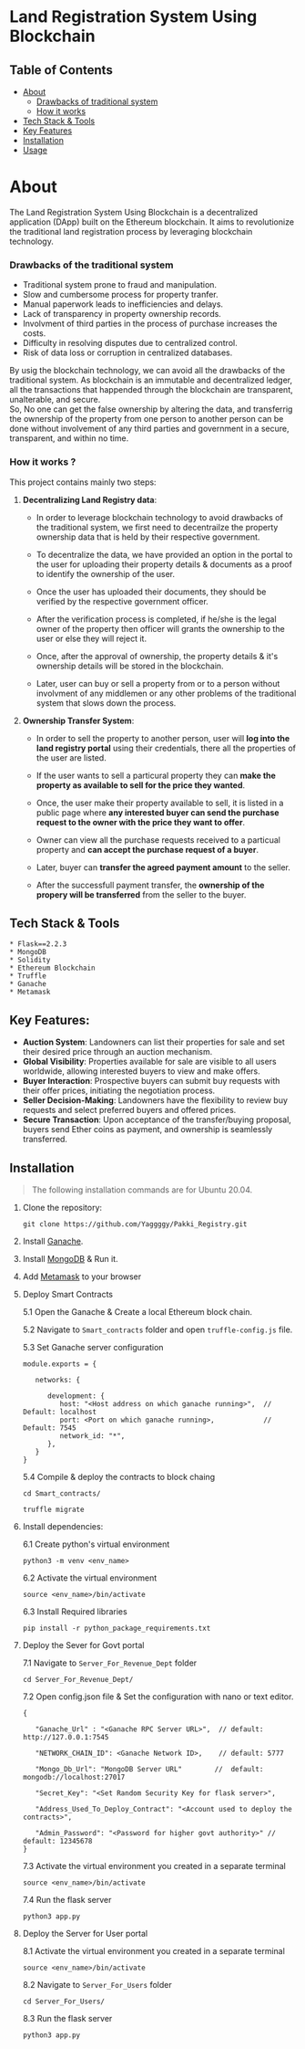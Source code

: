 # Land Registration System Using Blockchain


## Table of Contents

- [About](#About)
   - [Drawbacks of traditional system](#how-it-works)
   - [How it works](#drawbacks-of-the-traditional-system)
- [Tech Stack & Tools](#tech-stack--tools)
- [Key Features](#key-features)
- [Installation](#installation)
- [Usage](#usage)


# About

The Land Registration System Using Blockchain is a decentralized application (DApp) built on the Ethereum blockchain. 
It aims to revolutionize the traditional land registration process by leveraging blockchain technology. 

### Drawbacks of the traditional system
 
   *  Traditional system prone to fraud and manipulation.   
   *  Slow and cumbersome process for property tranfer.
   *  Manual paperwork leads to inefficiencies and delays.
   *  Lack of transparency in property ownership records.     
   *  Involvment of third parties in the process of purchase increases the costs.
   *  Difficulty in resolving disputes due to centralized control.
   *  Risk of data loss or corruption in centralized databases.

By usig the blockchain technology, we can avoid all the drawbacks of the traditional system. As blockchain is an immutable and decentralized ledger, all the transactions that happended through the blockchain are transparent, unalterable, and secure. <br>
So, No one can get the false ownership by altering the data, and transferrig the ownership of the property from one person to another person can be done without involvement of any third parties and government in a secure, transparent, and within no time.


### How it works ?

This project contains mainly two steps:

1. **Decentralizing Land Registry data**:
   
   - In order to leverage blockchain technology to avoid drawbacks of the traditional system, we first need to decentrailze the property ownership data that is held by their respective government.
   
    - To decentralize the data, we have provided an option in the portal to the user for uploading their property details & documents as a proof to identify the ownership of the user.

    - Once the user has uploaded their documents, they should be verified by the respective government officer.
   
   - After the verification process is completed, if he/she is the legal owner of the property then officer will grants the ownership to the user or else they will reject it.

   - Once, after the approval of ownership, the property details & it's ownership details  will be stored in the blockchain.

   - Later, user can buy or sell a property from or to a person without involvment of any middlemen or any other problems of the traditional system that slows down the process.

2. **Ownership Transfer System**:
   - In order to sell the property to another person, user will **log into the land registry portal** using their credentials, there all the properties of the user are listed.

   - If the user wants to sell a particural property they can **make the property as available to sell for the price they wanted**.

   - Once, the user make their property available to sell, it is listed in a public page where **any interested buyer can send the purchase request to the owner with the price they want to offer**.

   - Owner can view all the purchase requests received to a particual property and **can accept the purchase request of a buyer**.

   - Later, buyer can **transfer the agreed payment amount** to the seller.

   - After the successfull payment transfer, the **ownership of the propery will be transferred** from the seller to the buyer.


## Tech Stack & Tools
```
* Flask==2.2.3 
* MongoDB
* Solidity
* Ethereum Blockchain
* Truffle
* Ganache
* Metamask
```

## Key Features:

- **Auction System**: Landowners can list their properties for sale and set their desired price through an auction mechanism.
- **Global Visibility**: Properties available for sale are visible to all users worldwide, allowing interested buyers to view and make offers.
- **Buyer Interaction**: Prospective buyers can submit buy requests with their offer prices, initiating the negotiation process.
- **Seller Decision-Making**: Landowners have the flexibility to review buy requests and select preferred buyers and offered prices.
- **Secure Transaction**: Upon acceptance of the transfer/buying proposal, buyers send Ether coins as payment, and ownership is seamlessly transferred.

## Installation

> The following installation commands are for Ubuntu 20.04.

1. Clone the repository:

   ```
   git clone https://github.com/Yaggggy/Pakki_Registry.git
   ```



2. Install [Ganache](https://trufflesuite.com/ganache/).

3. Install [MongoDB](https://www.mongodb.com/docs/manual/tutorial/install-mongodb-on-ubuntu/) & Run it.

4. Add [Metamask](https://metamask.io/download/) to your browser

5. Deploy Smart Contracts
   
   5.1 Open the Ganache & Create a local Ethereum block chain.

   5.2 Navigate to `Smart_contracts` folder and open `truffle-config.js` file.

   5.3 Set Ganache server configuration

   ```
   module.exports = {

      networks: {
      
         development: {
            host: "<Host address on which ganache running>",  // Default: localhost
            port: <Port on which ganache running>,            // Default: 7545
            network_id: "*",      
         },
      }
   }          
   ```

   5.4 Compile & deploy the contracts to block chaing
   ```
   cd Smart_contracts/
   ```
   ```
   truffle migrate
   ```
   
6. Install dependencies:
   
   6.1 Create python's virtual environment
   ```
   python3 -m venv <env_name>
   ```
   
   6.2 Activate the virtual environment
   ```
   source <env_name>/bin/activate
   ```

   6.3 Install Required libraries
   ```
   pip install -r python_package_requirements.txt
   ```

7. Deploy the Sever for Govt portal

   7.1 Navigate to `Server_For_Revenue_Dept` folder
   ```
   cd Server_For_Revenue_Dept/
   ```

   7.2 Open config.json file & Set the configuration with nano or text editor.
   ```
   {

      "Ganache_Url" : "<Ganache RPC Server URL>",  // default: http://127.0.0.1:7545

      "NETWORK_CHAIN_ID": <Ganache Network ID>,    // default: 5777

      "Mongo_Db_Url": "MongoDB Server URL"        //  default: mongodb://localhost:27017

      "Secret_Key": "<Set Random Security Key for flask server>",

      "Address_Used_To_Deploy_Contract": "<Account used to deploy the contracts>",

      "Admin_Password": "<Password for higher govt authority>" // default: 12345678
   }
   ```

   7.3 Activate the virtual environment you created in a separate terminal
   ```
   source <env_name>/bin/activate
   ```

   7.4 Run the flask server
   ```
   python3 app.py
   ```

8. Deploy the Server for User portal

   8.1 Activate the virtual environment you created in a separate terminal
   ```
   source <env_name>/bin/activate
   ```

   8.2 Navigate to `Server_For_Users` folder
   ```
   cd Server_For_Users/
   ```


   8.3 Run the flask server
   ```
   python3 app.py
   ```




